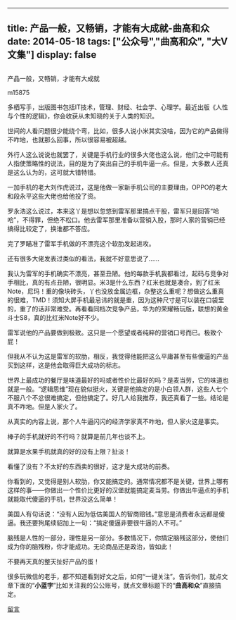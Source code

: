 
---
title:   产品一般，又畅销，才能有大成就-曲高和众
date: 2014-05-18
tags: ["公众号","曲高和众", "大V文集"]
display: false
---


## 



产品一般，又畅销，才能有大成就




m15875




多栖写手，出版图书包括IT技术，管理、财经、社会学、心理学。最近出版《人性与个性的逻辑》，你会收获从未知晓的关于人类的知识。


世间的人看问题很少能绕个弯，比如，很多人说小米其实没啥，因为它的产品做得不咋地，也就那么回事，所以很容易被超越。

外行人这么说说也就罢了，关键是手机行业的很多大佬也这么说，他们之中可能有人指使策略性的说法，目的是为了突出自己的手机牛逼一点。但是，大多数人还真是这么认为的，这可就大错特错。

一加手机的老大刘作虎说过，这是他做一家新手机公司的主要理由，OPPO的老大和段永平这些大佬也给他投了资。

罗永浩这么说过，本来这丫是想以忽悠到雷军那里搞点干股，雷军只是回答“哈哈”，不得罪，但绝不松口。他去雷军那里准备以营销入股，那时人家的营销已经搞得比较定了，换谁都不答应。

完了罗瞄准了雷军手机做的不漂亮这个软肋发起进攻。

还有很多大佬发表过类似的看法，我就不好意思说了……

我认为雷军的手机确实不漂亮，甚至丑陋。他的每款手机我都看过，起码与竞争对手相比，真的有点丑陋，很明显。米3是什么东西？红米也就是凑合，到了红米Note，尼玛！重的像块砖头，丫也没放金属边框，杂整这么重呢？想做这么重真的很难，TMD！须知大屏手机最忌讳的就是重，因为这种尺寸是可以装在口袋里的，重了的话非常难受。再看看同档次竞争产品，华为的荣耀畅玩版，联想的黄金斗士S8，真的比红米Note好不少。

雷军说他的产品要做到极致。这只是一个愿望或者纯粹的营销口号而已。极致个屁！

但我从不认为这是雷军的软肋，相反，我觉得他能把这么平庸甚至有些傻逼的产品买到这样，这是他会取得巨大成功的标志。

世界上最成功的餐厅是味道最好的吗或者性价比最好的吗？是麦当劳，它的味道也就是一般。“逻辑思维”现在貌似挺火，关键是他搞定的是小白领人群，这些人七个不服八个不忿很难搞定，但他搞定了。好几人给我推荐，我还真看了一些。结论是真不咋地。但是人家火了。

从真实的内容上说，那个人牛逼闪闪的经济学家真不咋地，但人家火这是事实。

棒子的手机就好的不行吗？就算是前几年也谈不上。

就算是水果手机就真的好的没有上限？扯淡！

看懂了没有？不太好的东西卖的很好，这才是大成功的前奏。

你看到的，又觉得是别人软肋，你又能搞定的。通常情况都不是关键，世界上哪有这样的事——你做出一个性价比更好的汉堡就能搞定麦当劳。你做出牛逼点的手机就能取代傻逼的手机，世界没这么简单！

美国人有句话说：“没有人因为低估美国人的智商赔钱。”意思是消费者永远都是傻逼。我还要狗尾续貂加上一句：“搞定傻逼非要很牛逼的人不可。”

脑残是人性的一部分，理性是另一部分。多数情况下，你搞定脑残这部分，使他们成为你的脑残粉，你才能成功。无论商品还是政治，皆如此！

不要再天真的整天扯好产品的蛋！



很多玩微信的老手，都不知道看到好文之后，如何“一键关注”。告诉你们，就点文章下面的“**小蓝字**”比如关注我的公公账号，就点文章标题下的“**曲高和众**”直接搞定。









[留言](javascript:;)


